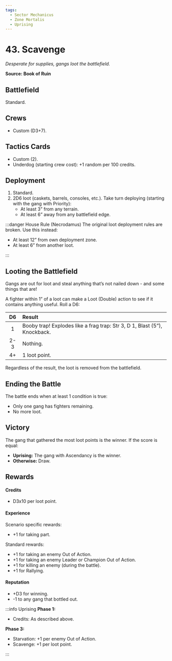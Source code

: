 ```yaml
---
tags:
  - Sector Mechanicus
  - Zone Mortalis
  - Uprising
---
```


# 43. Scavenge

_Desperate for supplies, gangs loot the battlefield._

**Source: Book of Ruin**

## Battlefield

Standard.

## Crews

- Custom (D3+7).

## Tactics Cards

- Custom (2).
- Underdog (starting crew cost): +1 random per 100 credits.

## Deployment

1. Standard.
2. 2D6 loot (caskets, barrels, consoles, etc.). Take turn deploying (starting with the gang with Priority):
   - At least 3” from any terrain.
   - At least 6” away from any battlefield edge.

:::danger House Rule (Necrodamus)
The original loot deployment rules are broken. Use this instead:

- At least 12” from own deployment zone.
- At least 6” from another loot.

:::

## Looting the Battlefield

Gangs are out for loot and steal anything that’s not nailed down - and some things that are!

A fighter within 1” of a loot can make a Loot (Double) action to see if it contains anything useful. Roll a D6:

| D6  | Result                                                                    |
| :-: | :------------------------------------------------------------------------ |
|  1  | Booby trap! Explodes like a frag trap: Str 3, D 1, Blast (5”), Knockback. |
| 2-3 | Nothing.                                                                  |
| 4+  | 1 loot point.                                                             |

Regardless of the result, the loot is removed from the battlefield.

## Ending the Battle

The battle ends when at least 1 condition is true:

- Only one gang has fighters remaining.
- No more loot.

## Victory

The gang that gathered the most loot points is the winner. If the score is equal:

- **Uprising:** The gang with Ascendancy is the winner.
- **Otherwise:** Draw.

## Rewards

#### Credits

- D3x10 per loot point.

#### Experience

Scenario specific rewards:

- +1 for taking part.

Standard rewards:

- +1 for taking an enemy Out of Action.
- +1 for taking an enemy Leader or Champion Out of Action.
- +1 for killing an enemy (during the battle).
- +1 for Rallying.

#### Reputation

- +D3 for winning.
- -1 to any gang that bottled out.

:::info Uprising
**Phase 1:**

- Credits: As described above.

**Phase 3:**

- Starvation: +1 per enemy Out of Action.
- Scavenge: +1 per loot point.

:::
